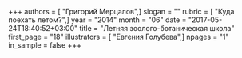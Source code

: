 +++
authors = [ "Григорий Мерцалов",]
slogan = ""
rubric = [ "Куда поехать летом?",]
year = "2014"
month = "06"
date = "2017-05-24T18:40:52+03:00"
title = "Летняя зоолого-ботаническая школа"
first_page = "18"
illustrators = [ "Евгения Голубева",]
npages = "1"
in_sample = false
+++
